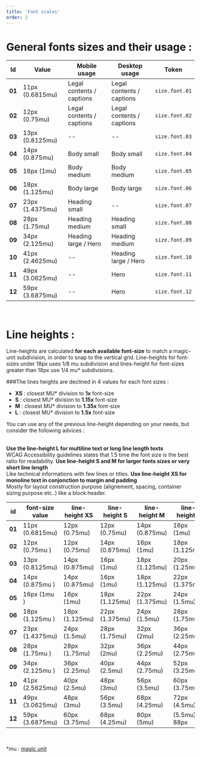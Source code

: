 ```yaml
---
title: 'Font scales'
order: 2
---
```


# General fonts sizes and their usage :

<pattern path="src/pages/Foundations/Typography/scaleAndSizes/Previews/font-scale"></pattern>

| Id     | Value           | Mobile usage              | Desktop usage             | Token          |
| ------ | --------------- | ------------------------- | ------------------------- | -------------- |
| **01** | 11px (0.6815mu) | Legal contents / captions | Legal contents / captions | `size.font.01` |
| **02** | 12px (0.75mu)   | Legal contents / captions | Legal contents / captions | `size.font.02` |
| **03** | 13px (0.8125mu) | --                        | --                        | `size.font.03` |
| **04** | 14px (0.875mu)  | Body small                | Body small                | `size.font.04` |
| **05** | 16px (1mu)      | Body medium               | Body medium               | `size.font.05` |
| **06** | 18px (1.125mu)  | Body large                | Body large                | `size.font.06` |
| **07** | 23px (1.4375mu) | Heading small             | --                        | `size.font.07` |
| **08** | 28px (1.75mu)   | Heading medium            | Heading small             | `size.font.08` |
| **09** | 34px (2.125mu)  | Heading large / Hero      | Heading medium            | `size.font.09` |
| **10** | 41px (2.4625mu) | --                        | Heading large / Hero      | `size.font.10` |
| **11** | 49px (3.0625mu) | --                        | Hero                      | `size.font.11` |
| **12** | 59px (3.6875mu) | --                        | Hero                      | `size.font.12` |

<br>

# Line heights :

Line-heights are calculated **for each available font-size** to match a magic-unit subdivision, in order to snap to the vertical grid. Line-heights for font-sizes under 18px uses 1/8 mu subdivision and lines-height for font-sizes greater than 18px use 1/4 mu\* subdivisions.

###The lines heights are declined in 4 values for each font sizes :

- **XS** : closest MU\* division to **1x** font-size
- **S** : closest MU\* division to **1.15x** font-size
- **M** : closest MU\* division to **1.35x** font-size
- **L** : closest MU\* division to **1.5x** font-size

You can use any of the previous line-height depending on your needs, but consider the following advices :

<br>

<hintitem>
    <b>Use the line-height L for multiline text or long line length texts</b><br>
    WCAG Accessibility guidelines states that 1.5 time the font size is the best ratio for readability.
</hintitem>
<hintitem>
    <b>Use line-height S and M for larger fonts sizes or very short line length</b><br>
    Like technical informations with few lines or titles.
</hintitem>
<hintitem>
    <b>Use line-height XS for monoline text in conjonction to margin and padding</b><br>
    Mostly for layout construction purpose (alignement, spacing, container sizing purpose etc..) like a block header.
</hintitem>

<br>

<pattern path="src/pages/Foundations/Typography/scaleAndSizes/Previews/font-line-heights"></pattern>

| id     | font-size value | line-height XS | line-height S  | line-height M  | line-height L  | tokens                    |
| ------ | --------------- | -------------- | -------------- | -------------- | -------------- | ------------------------- |
| **01** | 11px (0.6815mu) | 12px (0.75mu)  | 12px (0.75mu)  | 14px (0.875mu) | 16px (1mu)     | `size.line.01.(xs,s,m,l)` |
| **02** | 12px (0.75mu )  | 12px (0.75mu)  | 14px (0.875mu) | 16px (1mu)     | 18px (1.125mu) | `size.line.02.(xs,s,m,l)` |
| **03** | 13px (0.8125mu) | 14px (0.875mu) | 16px (1mu)     | 18px (1.125mu) | 20px (1.25mu)  | `size.line.03.(xs,s,m,l)` |
| **04** | 14px (0.875mu ) | 14px (0.875mu) | 16px (1mu)     | 18px (1.125mu) | 22px (1.375mu) | `size.line.04.(xs,s,m,l)` |
| **05** | 16px (1mu )     | 16px (1mu)     | 18px (1.125mu) | 22px (1.375mu) | 24px (1.5mu)   | `size.line.05.(xs,s,m,l)` |
| **06** | 18px (1.125mu ) | 18px (1.125mu) | 22px (1.375mu) | 24px (1.5mu)   | 28px (1.75mu)  | `size.line.06.(xs,s,m,l)` |
| **07** | 23px (1.4375mu) | 24px (1.5mu)   | 28px (1.75mu)  | 32px (2mu)     | 36px (2.25mu)  | `size.line.07.(xs,s,m,l)` |
| **08** | 28px (1.75mu )  | 28px (1.75mu)  | 32px (2mu)     | 36px (2.25mu)  | 44px (2.75mu)  | `size.line.08.(xs,s,m,l)` |
| **09** | 34px (2.125mu ) | 36px (2.25mu)  | 40px (2.5mu)   | 44px (2.75mu)  | 52px (3.25mu)  | `size.line.09.(xs,s,m,l)` |
| **10** | 41px (2.5625mu) | 40px (2.5mu)   | 48px (3mu)     | 56px (3.5mu)   | 60px (3.75mu)  | `size.line.10.(xs,s,m,l)` |
| **11** | 49px (3.0625mu) | 48px (3mu)     | 56px (3.5mu)   | 68px (4.25mu)  | 72px (4.5mu)   | `size.line.11.(xs,s,m,l)` |
| **12** | 59px (3.6875mu) | 60px (3.75mu)  | 68px (4.25mu)  | 80px (5mu)     | (5.5mu) 88px   | `size.line.12.(xs,s,m,l)` |

<br>

\*mu : [magic unit](/Foundations/magicUnit/)
